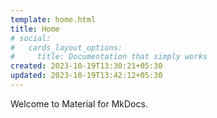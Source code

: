 ```yaml
---
template: home.html
title: Home
# social:
#   cards_layout_options:
#     title: Documentation that simply works
created: 2023-10-19T13:30:21+05:30
updated: 2023-10-19T13:42:12+05:30
---
```


Welcome to Material for MkDocs.
